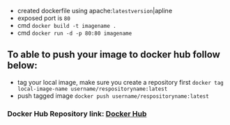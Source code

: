 - created dockerfile using apache:`latestversion`|apline
- exposed port is `80`
- cmd `docker build -t imagename .`
- cmd `docker run -d -p 80:80 imagename`

## To able to push your image to docker hub follow below:

- tag your local image, make sure you create a repository first `docker tag local-image-name username/respositoryname:latest`
- push tagged image `docker push username/respositoryname:latest`

### Docker Hub Repository link: [Docker Hub](https://hub.docker.com/r/judekhay/static-web)
